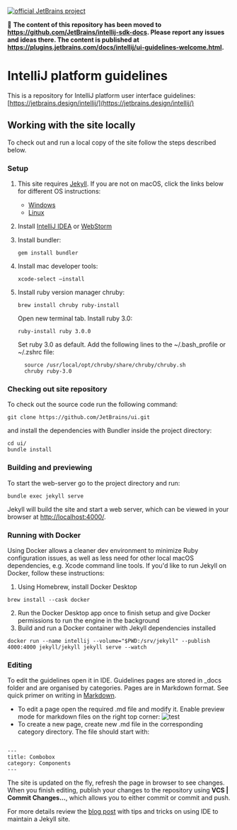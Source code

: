 [![official JetBrains project](https://jb.gg/badges/official.svg)](https://confluence.jetbrains.com/display/ALL/JetBrains+on+GitHub)

🛑 **The content of this repository has been moved to https://github.com/JetBrains/intellij-sdk-docs. Please report any issues and ideas there. The content is published at https://plugins.jetbrains.com/docs/intellij/ui-guidelines-welcome.html.**

# IntelliJ platform guidelines
This is a repository for IntelliJ platform user interface guidelines: [https://jetbrains.design/intellij/](https://jetbrains.design/intellij/)

## Working with the site locally
To check out and run a local copy of the site follow the steps described below.

### Setup
1. This site requires [Jekyll](http://jekyllrb.com/). If you are not on macOS, click the links below for different OS instructions:

   * [Windows](http://jekyll.tips/jekyll-casts/install-jekyll-on-windows/)
   * [Linux](http://jekyll.tips/jekyll-casts/install-jekyll-on-linux/)

2. Install [IntelliJ IDEA](https://www.jetbrains.com/idea/download/#section=mac) or [WebStorm](https://www.jetbrains.com/webstorm/download/#section=mac)

3. Install bundler:

    ```
    gem install bundler
    ```

4. Install mac developer tools:
   ```
   xcode-select —install
   ```

5. Install ruby version manager chruby:
   ```
   brew install chruby ruby-install
   ```

   Open new terminal tab. Install ruby 3.0:
   ```
   ruby-install ruby 3.0.0
   ```

   Set ruby 3.0 as default. Add the following lines to the ~/.bash_profile or ~/.zshrc file:
   ```
     source /usr/local/opt/chruby/share/chruby/chruby.sh
     chruby ruby-3.0
   ```

### Checking out site repository
To check out the source code run the following command:
```
git clone https://github.com/JetBrains/ui.git
```
and install the dependencies with Bundler inside the project directory:

```
cd ui/
bundle install
```

### Building and previewing
To start the web-server go to the project directory and run:
```
bundle exec jekyll serve
```
Jekyll will build the site and start a web server, which can be viewed in your browser at [http://localhost:4000/](http://localhost:4000/).

### Running with Docker

Using Docker allows a cleaner dev environment to minimize Ruby configuration issues, as well as less need for other local macOS dependencies, e.g. Xcode command line tools. If you'd like to run Jekyll on Docker, follow these instructions:

1. Using Homebrew, install Docker Desktop
```
brew install --cask docker
```
2. Run the Docker Desktop app once to finish setup and give Docker permissions to run the engine in the background
3. Build and run a Docker container with Jekyll dependencies installed
```
docker run --name intellij --volume="$PWD:/srv/jekyll" --publish 4000:4000 jekyll/jekyll jekyll serve --watch
```

### Editing
To edit the guidelines open it in IDE. Guidelines pages are stored in _docs folder and are organised by categories. Pages are in Markdown format. See quick primer on writing in [Markdown](https://github.com/adam-p/markdown-here/wiki/Markdown-Cheatsheet).

* To edit a page open the required .md file and modify it. Enable preview mode for markdown files on the right top corner:
 ![test](/images/readme/mardown_preview.png)
* To create a new page, create new .md file in the corresponding category directory. The file should start with:

```

---
title: Combobox
category: Components
---
```

The site is updated on the fly, refresh the page in browser to see changes. When you finish editing, publish your changes to the repository using **VCS | Commit Changes...**, which allows you to either commit or commit and push.

For more details review the [blog post](http://hadihariri.com/2014/01/04/using-webstorm-to-maintain-a-jekyll-site/) with tips and tricks on using IDE to maintain a Jekyll site.



